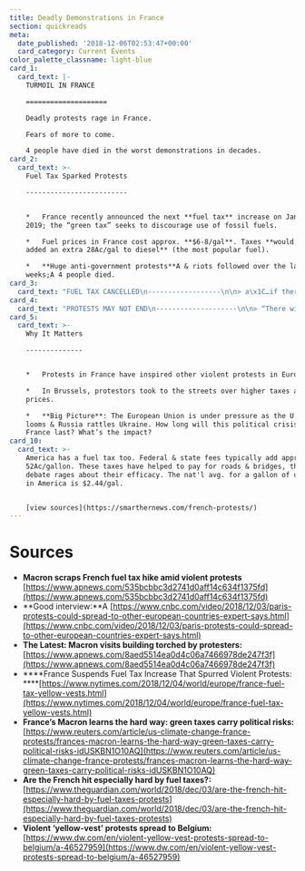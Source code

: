 ```yaml
---
title: Deadly Demonstrations in France
section: quickreads
meta:
  date_published: '2018-12-06T02:53:47+00:00'
  card_category: Current Events
color_palette_classname: light-blue
card_1:
  card_text: |-
    TURMOIL IN FRANCE  

    ====================

    Deadly protests rage in France.

    Fears of more to come.

    4 people have died in the worst demonstrations in decades.
card_2:
  card_text: >-
    Fuel Tax Sparked Protests

    -------------------------


    *   France recently announced the next **fuel tax** increase on Jan. 1,
    2019; the “green tax” seeks to discourage use of fossil fuels.

    *   Fuel prices in France cost approx. **$6-8/gal**. Taxes **would have
    added an extra 28Ac/gal to diesel** (the most popular fuel).

    *   **Huge anti-government protests**A & riots followed over the last 3
    weeks;A 4 people died.
card_3:
  card_text: "FUEL TAX CANCELLED\n------------------\n\n> a\x1C…if there is such a level of anger … ita\x19s because we still have a lot of things to improve.a\x1D\n> \n> Pres. Macron speaking to French lawmakers Wednes. As the threat of more protests loom, lawmakers canceled the fuel tax from the 2019 budget. Macron didn't start the fuel tax - it dates back to 2014 and has gradually risen over the last few years. Regardless, Macron's critics say his policies favor the wealthy."
card_4:
  card_text: "PROTESTS MAY NOT END\n--------------------\n\n> “There will be more demonstrations. We remain mobilized.a\x1D\n> \n> Lionel Cucchi, protestor/spokesman. While the protests started because of the fuel tax, the anger ignited \\*other\\* protests varying from farmers wanting higher wages, to students, to truckers threatening to strike. One analyst described protestors as middle class & squeezed by the welfare state - paying high taxes but feeling few benefits."
card_5:
  card_text: >-
    Why It Matters

    --------------


    *   Protests in France have inspired other violent protests in Europe.

    *   In Brussels, protestors took to the streets over higher taxes and food
    prices.

    *   **Big Picture**: The European Union is under pressure as the U.K’s exit
    looms & Russia rattles Ukraine. How long will this political crisis in
    France last? What’s the impact?
card_10:
  card_text: >-
    America has a fuel tax too. Federal & state fees typically add approximately
    52Ac/gallon. These taxes have helped to pay for roads & bridges, though
    debate rages about their efficacy. The nat'l avg. for a gallon of unleaded
    in America is $2.44/gal.


    [view sources](https://smarthernews.com/french-protests/)
---
```

Sources
=======

*   **Macron scraps French fuel tax hike amid violent protests**  
    [https://www.apnews.com/535bcbbc3d2741d0aff14c634f1375fd](https://www.apnews.com/535bcbbc3d2741d0aff14c634f1375fd)
*   **Good interview:**A [https://www.cnbc.com/video/2018/12/03/paris-protests-could-spread-to-other-european-countries-expert-says.html](https://www.cnbc.com/video/2018/12/03/paris-protests-could-spread-to-other-european-countries-expert-says.html)
*   **The Latest: Macron visits building torched by protesters:**  
    [https://www.apnews.com/8aed5514ea0d4c06a7466978de247f3f](https://www.apnews.com/8aed5514ea0d4c06a7466978de247f3f)
*   ****France Suspends Fuel Tax Increase That Spurred Violent Protests:  
    ****[https://www.nytimes.com/2018/12/04/world/europe/france-fuel-tax-yellow-vests.html](https://www.nytimes.com/2018/12/04/world/europe/france-fuel-tax-yellow-vests.html)
*   **France’s Macron learns the hard way: green taxes carry political risks:**  
    [https://www.reuters.com/article/us-climate-change-france-protests/frances-macron-learns-the-hard-way-green-taxes-carry-political-risks-idUSKBN1O10AQ](https://www.reuters.com/article/us-climate-change-france-protests/frances-macron-learns-the-hard-way-green-taxes-carry-political-risks-idUSKBN1O10AQ)
*   **Are the French hit especially hard by fuel taxes?:**  
    [https://www.theguardian.com/world/2018/dec/03/are-the-french-hit-especially-hard-by-fuel-taxes-protests](https://www.theguardian.com/world/2018/dec/03/are-the-french-hit-especially-hard-by-fuel-taxes-protests)
*   **Violent ‘yellow-vest’ protests spread to Belgium:**  
    [https://www.dw.com/en/violent-yellow-vest-protests-spread-to-belgium/a-46527959](https://www.dw.com/en/violent-yellow-vest-protests-spread-to-belgium/a-46527959)